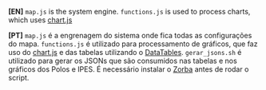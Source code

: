 **[EN]** `map.js` is the system engine. `functions.js` is used to process charts, which uses [chart.js](http://chartjs.org)

**[PT]** `map.js` é a engrenagem do sistema onde fica todas as configurações do mapa. `functions.js` é utilizado para processamento de gráficos, que faz uso do [chart.js](http://chartjs.org) e das tabelas utilizando o [DataTables](https://datatables.net/). `gerar_jsons.sh` é utilizado para gerar os JSONs que são consumidos nas tabelas e nos gráficos dos Polos e IPES. É necessário instalar o [Zorba](http://www.zorba.io/home) antes de rodar o script.
